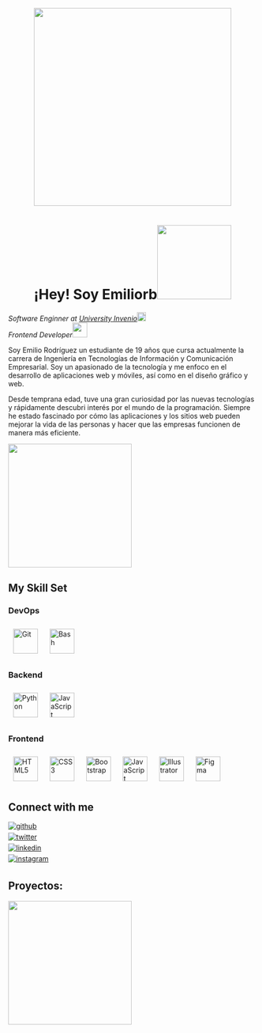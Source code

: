 <p align="center" width="300">
   <img align="center" width="400" src="https://user-images.githubusercontent.com/131729985/234176548-3c2b3012-38a7-4c6a-9c49-c1fa5cf78849.png" />
   <h1 align="center">¡Hey! Soy Emiliorb<img src="[https://media.giphy.com/media/mGcNjsfWAjY5AEZNw6/giphy.gif](https://media2.giphy.com/media/icUEIrjnUuFCWDxFpU/giphy.gif?cid=ecf05e475ayl58v8bvmkl99il6l1zfyr3gx5bk39o6ppgbjo&rid=giphy.gif&ct=g)" width="150"></h1>
</em></p>
<p><em>Software Enginner at <a href="https://uinvenio.ac.cr/">University Invenio</a><img src="https://www.svgrepo.com/show/405749/graduation-cap.svg" width="18"></br> Frontend Developer</a><img src="https://media.giphy.com/media/WUlplcMpOCEmTGBtBW/giphy.gif" width="30"> 
</em></p>

Soy Emilio Rodríguez un estudiante de 19 años que cursa actualmente la carrera de Ingeniería en Tecnologías de Información y Comunicación Empresarial. Soy un apasionado de la tecnología y me enfoco en el desarrollo de aplicaciones web y móviles, así como en el diseño gráfico y web.

Desde temprana edad, tuve una gran curiosidad por las nuevas tecnologías y rápidamente descubri interés por el mundo de la programación. Siempre he estado fascinado por cómo las aplicaciones y los sitios web pueden mejorar la vida de las personas y hacer que las empresas funcionen de manera más eficiente.

<img src="https://media.giphy.com/media/3ov9jNziFTMfzSumAw/giphy.gif" width="250">

## My Skill Set  

### DevOps  
<div>  
<a href="https://github.com/" target="_blank"><img style="margin: 10px" src="https://profilinator.rishav.dev/skills-assets/git-scm-icon.svg" alt="Git" height="50" /></a>  
<a href="https://www.gnu.org/software/bash/" target="_blank"><img style="margin: 10px" src="https://profilinator.rishav.dev/skills-assets/gnu_bash-icon.svg" alt="Bash" height="50" /></a>  
</div>

### Backend  
<div>  
<a href="https://www.python.org/" target="_blank"><img style="margin: 10px" src="https://profilinator.rishav.dev/skills-assets/python-original.svg" alt="Python" height="50" /></a>  
<a href="https://www.javascript.com/" target="_blank"><img style="margin: 10px" src="https://profilinator.rishav.dev/skills-assets/javascript-original.svg" alt="JavaScript" height="50" /></a>  
</div>

### Frontend  
<div>  
<a href="https://en.wikipedia.org/wiki/HTML5" target="_blank"><img style="margin: 10px" src="https://profilinator.rishav.dev/skills-assets/html5-original-wordmark.svg" alt="HTML5" height="50" /></a>  
<a href="https://www.w3schools.com/css/" target="_blank"><img style="margin: 10px" src="https://profilinator.rishav.dev/skills-assets/css3-original-wordmark.svg" alt="CSS3" height="50" /></a>  
<a href="https://getbootstrap.com/docs/3.4/javascript/" target="_blank"><img style="margin: 10px" src="https://profilinator.rishav.dev/skills-assets/bootstrap-plain.svg" alt="Bootstrap" height="50" /></a>  
<a href="https://www.javascript.com/" target="_blank"><img style="margin: 10px" src="https://profilinator.rishav.dev/skills-assets/javascript-original.svg" alt="JavaScript" height="50" /></a>  
<a href="https://www.adobe.com/in/products/illustrator.html" target="_blank"><img style="margin: 10px" src="https://profilinator.rishav.dev/skills-assets/adobe_illustrator-icon.svg" alt="Illustrator" height="50" /></a>  
<a href="https://www.figma.com/" target="_blank"><img style="margin: 10px" src="https://profilinator.rishav.dev/skills-assets/figma-icon.svg" alt="Figma" height="50" /></a>  
</div>

## Connect with me  
<div>
<a href="https://github.com/Devemiliorb" target="_blank">
<img src=https://img.shields.io/badge/github-%2324292e.svg?&style=for-the-badge&logo=github&logoColor=white alt=github style="margin-bottom: 5px;" />
</a><br/>   
<a href="https://twitter.com/https://twitter.com/Emiliorb04" target="_blank">
<img src=https://img.shields.io/badge/twitter-%2300acee.svg?&style=for-the-badge&logo=twitter&logoColor=white alt=twitter style="margin-bottom: 5px;" />
</a><br/> 
<a href="https://linkedin.com/in/https://www.linkedin.com/in/emilio-rodriguez-brice%C3%B1o-850a6a26a?lipi=urn%3Ali%3Apage%3Ad_flagship3_profile_view_base_contact_details%3Bj%2BKnMGJ5Q6ijv06izAc6vg%3D%3D" target="_blank">
<img src=https://img.shields.io/badge/linkedin-%231E77B5.svg?&style=for-the-badge&logo=linkedin&logoColor=white alt=linkedin style="margin-bottom: 5px;" />
</a><br/>
<a href="https://instagram.com/https://www.instagram.com/_emiliorb/" target="_blank">
<img src=https://img.shields.io/badge/instagram-%23000000.svg?&style=for-the-badge&logo=instagram&logoColor=white alt=instagram style="margin-bottom: 5px;" />
</a> 
</div>  

## Proyectos:
<img src="https://media.giphy.com/media/3o72FkiKGMGauydfyg/giphy.gif" width="250">
